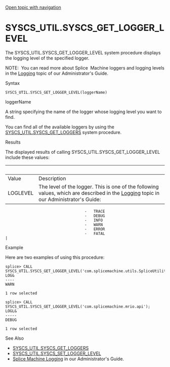 [Open topic with navigation](../../../index.html#Shared/SQLReference/BuiltInSysProcs/GetLoggerLevel.html)

<a href="" id="BuiltInSysProcs.GetLoggerLevel"></a>[]()SYSCS\_UTIL.SYSCS\_GET\_LOGGER\_LEVEL
============================================================================================

The SYSCS\_UTIL.SYSCS\_GET\_LOGGER\_LEVEL system procedure displays the logging level of the specified logger.

<span class="autonumber"><span class="noteAutoNum">NOTE:  </span></span>You can read more about Splice  Machine loggers and logging levels in the [Logging](../../Developers/TuningAndDebugging/UsingLogging.html) topic of our <span class="ItalicFont">Administrator's Guide</span>.

Syntax

``` FcnSyntax
SYSCS_UTIL.SYSCS_GET_LOGGER_LEVEL(loggerName)
```

loggerName

A string specifying the name of the logger whose logging level you want to find.

You can find all of the available loggers by using the <span class="CodeFont">[SYSCS\_UTIL.SYSCS\_GET\_LOGGERS](GetLoggers.html)</span> system procedure.

Results

The displayed results of calling <span class="CodeFont">SYSCS\_UTIL.SYSCS\_GET\_LOGGER\_LEVEL</span> include these values:

|                                     |                                                                                                                                                                                                                               |
|-------------------------------------|-------------------------------------------------------------------------------------------------------------------------------------------------------------------------------------------------------------------------------|
| <span class="BoldFont">Value</span> | <span class="BoldFont">Description</span>                                                                                                                                                                                     |
| LOGLEVEL                            | The level of the logger. This is one of the following values, which are described in the [Logging](../../Developers/TuningAndDebugging/UsingLogging.html) topic in our <span class="ItalicFont">Administrator's Guide</span>: 
                                                                                                                                                                                                                                                                      
                                       -   TRACE                                                                                                                                                                                                                      
                                       -   DEBUG                                                                                                                                                                                                                      
                                       -   INFO                                                                                                                                                                                                                       
                                       -   WARN                                                                                                                                                                                                                       
                                       -   ERROR                                                                                                                                                                                                                      
                                       -   FATAL                                                                                                                                                                                                                      |

Example

Here are two examples of using this procedure:

``` Example
splice> CALL SYSCS_UTIL.SYSCS_GET_LOGGER_LEVEL('com.splicemachine.utils.SpliceUtilities');
LOG&
----
WARN

1 row selected

splice> CALL SYSCS_UTIL.SYSCS_GET_LOGGER_LEVEL('com.splicemachine.mrio.api');
LOGL&
-----
DEBUG

1 row selected
```

See Also

-   [<span class="CodeFont">SYSCS\_UTIL.SYSCS\_GET\_LOGGERS</span>](GetLoggers.html)
-   [<span class="CodeFont">SYSCS\_UTIL.SYSCS\_SET\_LOGGER\_LEVEL</span>](SetLoggerLevel.html)
-   <span class="ItalicFont">[Splice Machine Logging](../../Developers/TuningAndDebugging/UsingLogging.html)</span> in our <span class="ItalicFont">Administrator's Guide</span>.

 


